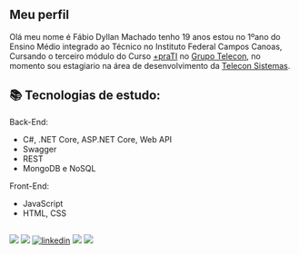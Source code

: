 
## Meu perfil
Olá meu nome é Fábio Dyllan Machado tenho 19 anos estou no 1ºano do Ensino Médio
integrado ao Técnico no Instituto Federal Campos Canoas, Cursando o terceiro módulo do
Curso [+praTI](https://www.maisprati.com.br/) no [Grupo Telecon](https://www.teleconsistemas.com.br/), no momento sou estagiario
na área de desenvolvimento da [Telecon Sistemas](https://www.teleconsistemas.com.br/).

  
## 📚 Tecnologias de estudo:
Back-End:
- C#, .NET Core, ASP.NET Core, Web API
- Swagger
- REST 
- MongoDB e NoSQL

Front-End:
- JavaScript
- HTML, CSS

  
## 
[![](https://img.shields.io/badge/-%2BpraTI-blue)](https://www.maisprati.com.br/)
[![](https://img.shields.io/badge/-Telecon%20Sistemas-orange)](https://www.teleconsistemas.com.br/)
[![linkedin](https://img.shields.io/badge/linkedin-0A66C2?style=for-the-badge&logo=linkedin&logoColor=white)](https://www.linkedin.com/in/f%C3%A1bio-dyllan-machado-148404212/)
![](https://img.shields.io/badge/-Discord-lightgrey) ![](https://img.shields.io/badge/-DyllaN%232000-9cf)

